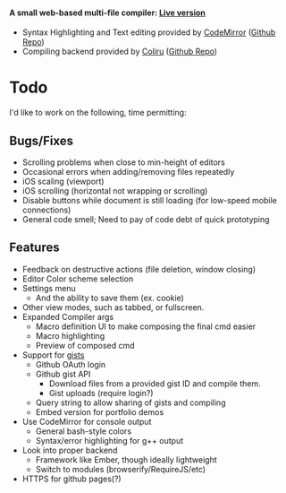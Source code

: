 #### A small web-based multi-file compiler: [Live version](http://compile.johannesmp.com/)

- Syntax Highlighting and Text editing provided by [CodeMirror](http://codemirror.net/) ([Github Repo](https://github.com/codemirror/codemirror))
- Compiling backend provided by [Coliru](coliru.stacked-crooked.com) ([Github Repo](https://github.com/StackedCrooked/coliru))


# Todo

I'd like to work on the following, time permitting:

## Bugs/Fixes
- Scrolling problems when close to min-height of editors
- Occasional errors when adding/removing files repeatedly
- iOS scaling (viewport) 
- iOS scrolling (horizontal not wrapping or scrolling)
- Disable buttons while document is still loading (for low-speed mobile connections)
- General code smell; Need to pay of code debt of quick prototyping


## Features
- Feedback on destructive actions (file deletion, window closing)
- Editor Color scheme selection
- Settings menu
    - And the ability to save them (ex. cookie)
- Other view modes, such as tabbed, or fullscreen.
- Expanded Compiler args
    - Macro definition UI to make composing the final cmd easier
    - Macro highlighting
    - Preview of composed cmd
- Support for [gists](gist.github.com)
    - Github OAuth login
    - Github gist API
         - Download files from a provided gist ID and compile them.
         - Gist uploads (require login?)
    - Query string to allow sharing of gists and compiling
    - Embed version for portfolio demos
- Use CodeMirror for console output
    - General bash-style colors
    - Syntax/error highlighting for g++ output
- Look into proper backend
    - Framework like Ember, though ideally lightweight
    - Switch to modules (browserify/RequireJS/etc)
- HTTPS for github pages(?)
